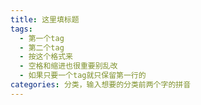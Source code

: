 ```yaml
---
title: 这里填标题
tags: 
  - 第一个tag
  - 第二个tag
  - 按这个格式来
  - 空格和缩进也很重要别乱改
  - 如果只要一个tag就只保留第一行的
categories: 分类，输入想要的分类前两个字的拼音
---
```

